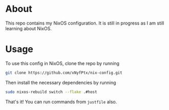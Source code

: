 
# About

This repo contains my NixOS configuration. It is still in progress as I am still learning about NixOS. 

# Usage

To use this config in NixOS, clone the repo by running

```bash
git clone https://github.com/xNyfPtx/nix-config.git
```

Then install the necessary dependencies by running

```bash
sudo nixos-rebuild switch --flake .#host
```

That's it! You can run commands from `justfile` also.


